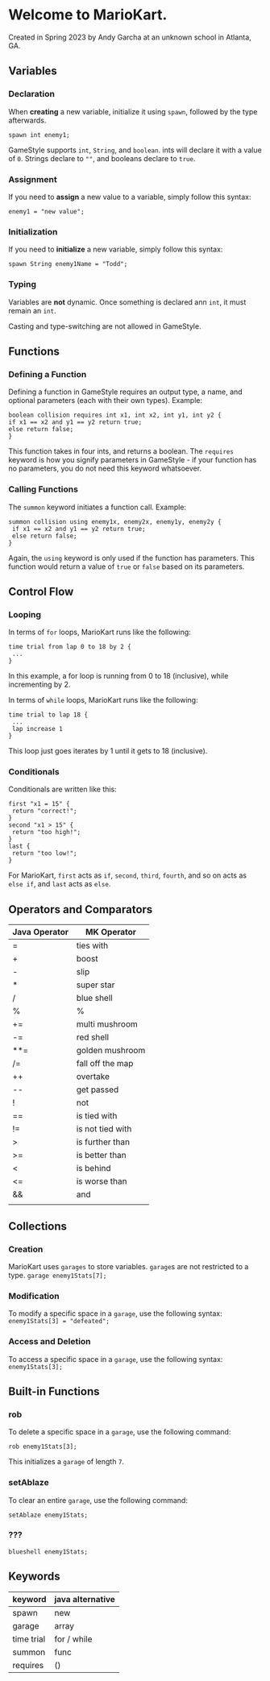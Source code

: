 # Welcome to MarioKart.

 Created in Spring 2023 by Andy Garcha at an unknown school in Atlanta, GA.

## Variables
### Declaration
When **creating** a new variable, initialize it using `spawn`, followed by the type afterwards. 

`spawn int enemy1;`

GameStyle supports `int`, `String`, and `boolean`. ints will declare it with a value of `0`. Strings declare to `""`, and booleans declare to `true`.

### Assignment
If you need to **assign** a new value to a variable, simply follow this syntax: 

`enemy1 = "new value";`

### Initialization
If you need to **initialize** a new variable, simply follow this syntax: 

`spawn String enemy1Name = "Todd";`

### Typing
Variables are **not** dynamic. Once something is declared ann `int`, it must remain an `int`. 

Casting and type-switching are not allowed in GameStyle.

## Functions
### Defining a Function
Defining a function in GameStyle requires an output type, a name, and optional parameters (each with their own types). Example:
```
boolean collision requires int x1, int x2, int y1, int y2 {
if x1 == x2 and y1 == y2 return true;
else return false;
}
```
This function takes in four ints, and returns a boolean. The `requires` keyword is how you signify parameters in GameStyle - if your function has no parameters, you do not need this keyword whatsoever.

### Calling Functions
The `summon` keyword initiates a function call. Example:
```
summon collision using enemy1x, enemy2x, enemy1y, enemy2y {
 if x1 == x2 and y1 == y2 return true;
 else return false;
}
```
Again, the `using` keyword is only used if the function has parameters.
This function would return a value of `true` or `false` based on its parameters.

## Control Flow
### Looping
In terms of `for` loops, MarioKart runs like the following:
```
time trial from lap 0 to 18 by 2 {
 ...
}
```
In this example, a for loop is running from 0 to 18 (inclusive), while incrementing by 2.

In terms of `while` loops, MarioKart runs like the following:
```
time trial to lap 18 {
 ...
 lap increase 1
}
```
This loop just goes iterates by 1 until it gets to 18 (inclusive).

### Conditionals
Conditionals are written like this:
```
first "x1 = 15" {
 return "correct!";
}
second "x1 > 15" {
 return "too high!";
}
last {
 return "too low!";
}
```

For MarioKart, `first` acts as `if`, `second`, `third`, `fourth`, and so on acts as `else if`, and `last` acts as `else`.

## Operators and Comparators
| Java Operator | MK Operator |
| ----------- | ----------- |
| = | ties with |
| + | boost |
| - | slip |
| * | super star |
| / | blue shell |
| % | % |
| += | multi mushroom |
| -= | red shell |
| **= | golden mushroom |
| /= | fall off the map |
| ++ | overtake |
| -- | get passed |
| ! | not |
| == | is tied with |
| != | is not tied with |
| > | is further than |
| >= | is better than |
| < | is behind |
| <= | is worse than |
| && | and |
| || | or 

## Collections
### Creation
MarioKart uses `garages` to store variables. `garage`s are not restricted to a type.
`garage enemy1Stats[7];`

### Modification
To modify a specific space in a `garage`, use the following syntax:
```enemy1Stats[3] = "defeated";```

### Access and Deletion
To access a specific space in a `garage`, use the following syntax:
```enemy1Stats[3];```

## Built-in Functions
### rob
To delete a specific space in a `garage`, use the following command:

```rob enemy1Stats[3];```

This initializes a `garage` of length `7`.

### setAblaze
To clear an entire `garage`, use the following command:

```setAblaze enemy1Stats;```

### ???

`blueshell enemy1Stats;`

## Keywords
| keyword | java alternative |
| ------- | ---------------- |
| spawn | new |
| garage | array |
| time trial | for / while |
| summon | func |
| requires | () |
